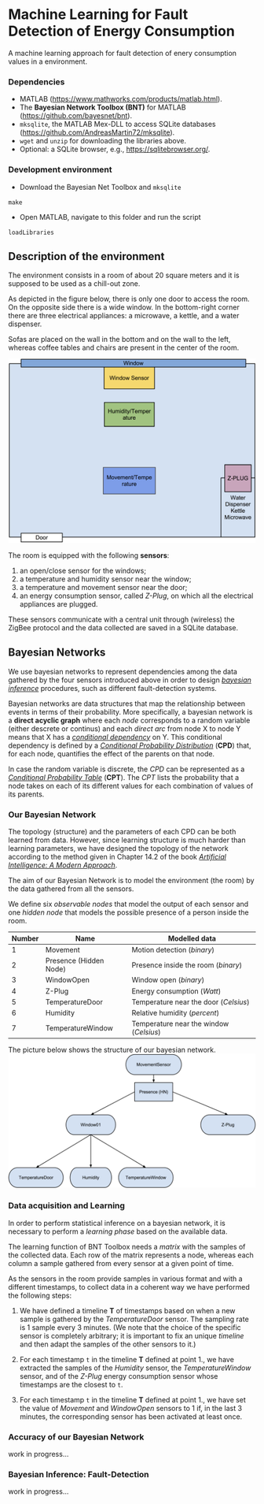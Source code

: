 # Machine Learning for Fault Detection of Energy Consumption #

A machine learning approach for fault detection of enery consumption
values in a environment.

### Dependencies

* MATLAB (https://www.mathworks.com/products/matlab.html).
* The **Bayesian Network Toolbox (BNT)** for MATLAB (https://github.com/bayesnet/bnt).
* `mksqlite`, the MATLAB Mex-DLL to access SQLite databases (https://github.com/AndreasMartin72/mksqlite).
* `wget` and `unzip` for downloading the libraries above.
* Optional: a SQLite browser, e.g., https://sqlitebrowser.org/.

### Development environment

* Download the Bayesian Net Toolbox and `mksqlite`

 ```
 make
 ```

* Open MATLAB, navigate to this folder and run the script

```
loadLibraries
```

## Description of the environment

The environment consists in a room of about 20 square meters and it is
supposed to be used as a chill-out zone.

As depicted in the figure below, there is only one door to access the
room. On the opposite side there is a wide window. In the bottom-right corner
there are three electrical appliances: a microwave, a kettle, and a
water dispenser.

Sofas are placed on the wall in the bottom and on the wall to the left,
whereas coffee tables and chairs are present in the center of the room.


<img src="img/room.png" width="600" alt="The environment">

The room is equipped with the following **sensors**:

1. an open/close sensor for the windows;
2. a temperature and humidity sensor near the window;
3. a temperature and movement sensor near the door;
4. an energy consumption sensor, called _Z-Plug_, on which all the
   electrical appliances are plugged.

These sensors communicate with a central unit through (wireless) the
ZigBee protocol and the data collected are saved in a SQLite
database.

## Bayesian Networks

We use bayesian networks to represent dependencies among the data
gathered by the four sensors introduced above in order to design 
_[bayesian inference](https://en.wikipedia.org/wiki/Bayesian_inference)_
procedures, such as different fault-detection systems.

Bayesian networks are data structures that map the relationship between
events in terms of their probability.  More specifically, a bayesian
network is a **direct acyclic graph** where each _node_ corresponds to a
random variable (either descrete or continus) and each _direct arc_ from
node X to node Y means that X has a
_[conditional dependency](https://en.wikipedia.org/wiki/Conditional_dependence)_
on Y.  This conditional dependency is defined by a
_[Conditional Probability Distribution](https://en.wikipedia.org/wiki/Conditional_probability_distribution)_
(**CPD**) that, for each node, quantifies the effect of the parents on
that node.

In case the random variable is discrete, the _CPD_ can be represented as
a
_[Conditional Probability Table](https://en.wikipedia.org/wiki/Conditional_probability_table)_
(**CPT**). The _CPT_ lists the probability that a node takes on each of
its different values for each combination of values of its parents.

### Our Bayesian Network

The topology (structure) and the parameters of each CPD can be both
learned from data.  However, since learning structure is much harder
than learning parameters, we have designed the topology of the network
according to the method given in Chapter 14.2 of the book
_[Artificial Intelligence: A Modern Approach](http://aima.cs.berkeley.edu/)_.

The aim of our Bayesian Network is to model the environment (the room) by the data
gathered from all the sensors.

We define six _observable nodes_ that model the output of each sensor and
one _hidden node_ that models the possible presence of a person inside the
room.


Number | Name | Modelled data 
------ | ----  | -----------
1	| Movement	| Motion detection (_binary_)
2  | Presence (Hidden Node) | Presence inside the room  (_binary_)
3	| WindowOpen			| Window open (_binary_)
4	| Z-Plug			| Energy consumption (_Watt_)
5	| TemperatureDoor	| Temperature near the door (_Celsius_)
6	| Humidity			| Relative humidity (_percent_)
7	| TemperatureWindow	| Temperature near the window (_Celsius_)

The picture below shows the structure of our bayesian network.
<img src="img/bnet.png" width="600" alt="The Bayesian Network">


### Data acquisition and Learning

In order to perform statistical inference on a bayesian network, it is necessary to
perform a _learning phase_ based on the available data.

The learning function of BNT Toolbox needs a _matrix_ with the samples
of the collected data. Each row of the matrix represents a node, whereas
each column a sample gathered from every sensor at a given point of
time.

As the sensors in the room provide samples in various format and with a
different timestamps, to collect data in a coherent way we have
performed the following steps:

1. We have defined a timeline **T** of timestamps based on when a new
   sample is gathered by the _TemperatureDoor_ sensor. The sampling rate
   is 1 sample every 3 minutes. (We note that the choice of the specific
   sensor is completely arbitrary; it is important to fix an unique
   _timeline_ and then adapt the samples of the other sensors to it.)

2. For each timestamp `t` in the timeline **T** defined at point 1., we
    have extracted the samples of the _Humidity_ sensor, the
    _TemperatureWindow_ sensor, and of the _Z-Plug_ energy consumption
    sensor whose timestamps are the closest to `t`.

3. For each timestamp `t` in the timeline **T** defined at point 1., we
   have set the value of _Movement_ and _WindowOpen_ sensors to 1 if, in
   the last 3 minutes, the corresponding sensor has been activated at
   least once.
   
### Accuracy of our Bayesian Network

work in progress...

### Bayesian Inference: Fault-Detection

work in progress...
